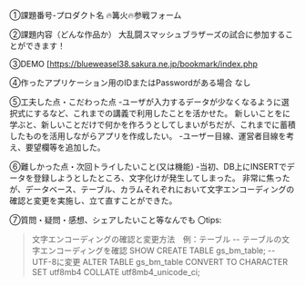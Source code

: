 ①課題番号-プロダクト名
🔥篝火🔥参戦フォーム

②課題内容（どんな作品か）
大乱闘スマッシュブラザーズの試合に参加することができます！

③DEMO
[https://blueweasel38.sakura.ne.jp/bookmark/index.php

④作ったアプリケーション用のIDまたはPasswordがある場合
なし

⑤工夫した点・こだわった点
-ユーザが入力するデータが少なくなるように選択式にするなど、これまでの講義で利用したことを活かせた。
新しいことをに学ぶと、新しいことだけで何かを作ろうとしてしまいがちだが、これまでに蓄積したものを活用しながらアプリを作成したい。
-ユーザー目線、運営者目線を考え、要望欄等を追加した。

⑥難しかった点・次回トライしたいこと(又は機能)
-当初、DB上にINSERTでデータを登録しようとしたところ、文字化けが発生してしまった。
非常に焦ったが、データベース、テーブル、カラムそれぞれにおいて文字エンコーディングの確認と変更を実施し、立て直すことができた。


⑦質問・疑問・感想、シェアしたいこと等なんでも
〇tips:
>文字エンコーディングの確認と変更方法　例：テーブル
-- テーブルの文字エンコーディングを確認
SHOW CREATE TABLE gs_bm_table;
-- UTF-8に変更
ALTER TABLE gs_bm_table CONVERT TO CHARACTER SET utf8mb4 COLLATE utf8mb4_unicode_ci;
